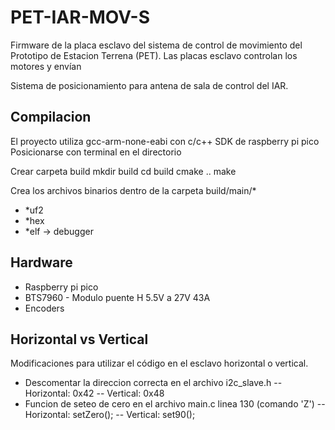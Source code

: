 # PET-IAR-MOV-S
Firmware de la placa esclavo del sistema de control de movimiento del Prototipo de Estacion Terrena (PET). Las placas esclavo controlan los motores y envían 

Sistema de posicionamiento para antena de sala de control del IAR. 

## Compilacion 
El proyecto utiliza gcc-arm-none-eabi con c/c++ SDK de raspberry pi pico 
Posicionarse con terminal en el directorio

Crear carpeta build
mkdir build 
cd build 
cmake .. 
make 

Crea los archivos binarios dentro de la carpeta build/main/* 
-   *uf2
-   *hex 
-   *elf -> debugger  

## Hardware

- Raspberry pi pico
- BTS7960 - Modulo puente H 5.5V a 27V 43A
- Encoders

## Horizontal vs Vertical
Modificaciones para utilizar el código en el esclavo horizontal o vertical.

 - Descomentar la direccion correcta en el archivo i2c_slave.h
 -- Horizontal: 0x42
 -- Vertical: 0x48
 - Funcion de seteo de cero en el archivo main.c linea 130 (comando 'Z')
 -- Horizontal: setZero();
 -- Vertical: set90();